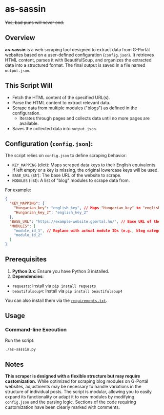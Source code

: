 # as-sassin

~~Yes, bad puns will never end.~~

## Overview

**as-sassin** is a web scraping tool designed to extract data from G-Portál websites based on a user-defined configuration (`config.json`). It retrieves HTML content, parses it with BeautifulSoup, and organizes the extracted data into a structured format.
The final output is saved in a file named `output.json`.

## This Script Will

- Fetch the HTML content of the specified URL(s).
- Parse the HTML content to extract relevant data.
- Scrape data from multiple modules ("blogs") as defined in the configuration.
  - Iterates through pages and collects data until no more pages are available.
- Saves the collected data into `output.json`.

## Configuration (`config.json`):

The script relies on `config.json` to define scraping behavior:

- `KEY_MAPPING` (dict): Maps scraped data keys to their English equivalents. If left empty or a key is missing, the original lowercase keys will be used.
- `BASE_URL` (str): The base URL of the website to scrape.
- `MODULES` (list): A list of "blog" modules to scrape data from.

For example:

```json
{
  "KEY_MAPPING": {
    "Hungarian_key": "english_key", // Maps "Hungarian_key" to "english_key" in the output
    "Hungarian_key_2": "english_key_2"
  },
  "BASE_URL": "https://example-website.gportal.hu/", // Base URL of the website to scrape
  "MODULES": [
    "module_id_1", // Replace with actual module IDs (e.g., blog categories such as 36877639)
    "module_id_2"
  ]
}
```

## Prerequisites

1. **Python 3.x**: Ensure you have Python 3 installed.
2. **Dependencies**:

- `requests`: Install via `pip install requests`
- `beautifulsoup4`: Install via `pip install beautifulsoup4`

You can also install them via the [`requirements.txt`](requirements.txt).

## Usage

### Command-line Execution

Run the script:

```bash
./as-sassin.py
```

## Notes

**This scraper is designed with a flexible structure but may require customization.** While optimized for scraping blog modules on G-Portál websites, adjustments may be necessary to handle variations in the structure of individual posts. The script is modular, allowing you to easily expand its functionality or adapt it to new modules by modifying `config.json` and the parsing logic. Sections of the code requiring customization have been clearly marked with comments.
